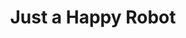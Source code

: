 ---
layout: post
title: Just a Happy Robot
thumb-jpg: /images/work-js1k.png
thumb-cover: /images/work-js1k-cover.png
thumb-mp4: /images/work-js1k.mp4
year: 2014
color: rgb(15, 15, 15)
agency: Personal project
role: JavaScript Golfer
href: http://codepen.io/rvmook/pen/wGOgLr
---